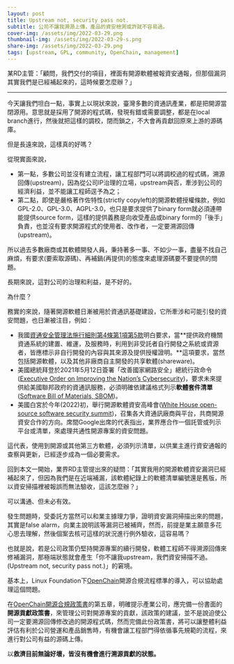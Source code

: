 ```yaml
---
layout: post
title: Upstream not, security pass not.
subtitle: 公司不讓我溯源上傳，產品的資安檢測或許就不容易過。
cover-img: /assets/img/2022-03-29.png
thumbnail-img: /assets/img/2022-03-29-s.png
share-img: /assets/img/2022-03-29.png
tags: [upstream, GPL, community, OpenChain, management]
---
```


某RD主管：「顧問，我們交付的項目，裡面有開源軟體被報資安通報，但那個漏洞其實我們是已經補起來的，這時候要怎麼辦？」

----

今天讓我們坦白一點，事實上以現狀來說，臺灣多數的資通訊產業，都是把開源當閉源用。意思就是採用了開源的程式碼，發現有錯或需要調整，都是在local branch進行，然後就把這樣的調校，閉而鎖之，不大會再貢獻回原來上游的源碼庫。

但是長遠來說，這樣真的好嗎？

從現實面來說，
  * 第一點，多數公司並沒有建立流程，讓工程部門可以將調校過的程式碼，溯源回傳(upstream)，因為從公司IP治理的立場，upstream與否，牽涉到公司的經濟利益，並不能讓工程師逕予為之；
  * 第二點，即使是嚴格著作佐特性(strictly copyleft)的開源軟體授權條款，例如GPL-2.0、GPL-3.0、AGPL-3.0，也只是要求提供了binary form就必須連帶能提供source form，這樣的提供義務是向收受產品或binary form的「後手」負責，也並沒有要求開源程式的使用者、改作者，一定要溯源回傳(upstream)。

所以過去多數廠商或其軟體開發人員，秉持著多一事、不如少一事，盡量不找自己麻煩，有要求(要索取源碼)、再補鍋(再提供)的態度來處理源碼要不要提供的問題。

長期來說，這對公司的治理和利益，是不好的。

為什麼？

務實的來說，隨著開源軟體日漸被用於資通訊基礎建設，它所牽涉和可能引發的資安問題，也日漸被注目，例如：

  * 我國[資通安全管理法施行細則第4條第1項第5款](https://law.moj.gov.tw/LawClass/LawSingle.aspx?pcode=A0030303&flno=4)明白要求，當**提供政府機關資通系統的建置、維運，及服務時，利用到非受託者自行開發之系統或資源者，皆應標示非自行開發的內容與其來源及提供授權證明。**這項要求，當然包括開源軟體，以及其他非廠商自主開發的共享軟體(shareware)。
  * 美國總統拜登於2021年5月12日簽署「改善國家網路安全」總統行政命令([Executive Order on Improving the Nation’s Cybersecurity](https://www.nist.gov/itl/executive-order-improving-nations-cybersecurity))，要求未來提供給美國聯邦政府的資通訊服務，必須明確依建議格式列示**軟體套件清單**([Software Bill of Materials, SBOM](https://www.ntia.gov/SBOM))。
  * 美國白宮於今年(2022)初，舉行開源軟體資安高峰會([White House open-source software security summit](https://www.whitehouse.gov/briefing-room/statements-releases/2022/01/13/readout-of-white-house-meeting-on-software-security/))，召集各大資通訊廠商與平台，共商開源資安合作的方向。席間Google出席的代表指出，業界應合作一個託管或列示平台或清單，來處理共通性開源專案的資安問題。

這代表，使用到開源或其他第三方軟體，必須列示清單，以供業主進行資安通報的查察與更新，已經逐步成為一個必要需求。

回到本文一開始，業界RD主管提出來的疑問：「其實我用的開源軟體資安漏洞已經補起來了，但因為我們是在近端補漏，該軟體紀錄上的軟體清單編號還是舊版，所以資安掃描裡被報誤而無法驗收，這該怎麼辦？」

可以溝通、但未必有效。

發生問題時，受委託方當然可以和業主據理力爭，證明資安漏洞掃描出來的問題，其實是false alarm，向業主說明該等漏洞已被補齊，然而，前提是業主願意多花心思去理解，然後個案去核可這樣的狀況進行例外驗收，這容易嗎？

也就是說，若是公司政策仍堅持開源專案的續行開發，軟體工程師不得溯源回傳來修補漏洞，那極端狀態就會產生「你不讓我upstream，我們資安掃描不過。(Upstream not, security pass not.)」的窘境。

基本上，Linux Foundation下[OpenChain](https://www.openchainproject.org/)開源合規流程標準的導入，可以協助處理這個問題。

在[OpenChain開源合規政策書](https://raw.githubusercontent.com/OpenChain-Project/Specification-Translations/master/zh-Hant/2.0/OpenChain-Specification-2-0-zh-Hant.pdf)的第五章，明確提示產業公司，應完備一份書面的**開源貢獻政策書**，來管理公司對開源專案的貢獻，該政策的建議，並不是說迫使公司一定要溯源回傳修改過的開源程式碼，然而完備此份政策書，將可以讓整體利益評估有利於公司營運和產品銷售時，有機會讓工程部門得依循事先規範的流程，來進行對公司有益的源碼上傳。

以**救濟目前無論好壞，皆沒有機會進行溯源貢獻的狀態。**
